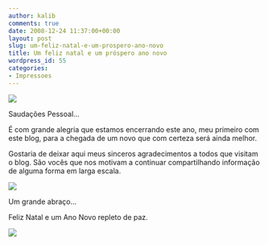 ```yaml
---
author: kalib
comments: true
date: 2008-12-24 11:37:00+00:00
layout: post
slug: um-feliz-natal-e-um-prospero-ano-novo
title: Um feliz natal e um próspero ano novo
wordpress_id: 55
categories:
- Impressoes
---
```


![](http://tux.crystalxp.net/png/xanderrun-tux-christmas-7936.png)




Saudações Pessoal...




É com grande alegria que estamos encerrando este ano, meu primeiro com este blog, para a chegada de um novo que com certeza será ainda melhor.




Gostaria de deixar aqui meus sinceros agradecimentos a todos que visitam o blog. São vocês que nos motivam a continuar compartilhando informação de alguma forma em larga escala.




![](http://3.bp.blogspot.com/_5kfJplBiYy0/SVIfrq4ILZI/AAAAAAAAAL0/gdEWmVOCATk/s320/stella_email_back.jpg)




Um grande abraço...




Feliz Natal e um Ano Novo repleto de paz.




[![](http://img376.imageshack.us/img376/8000/userbar635980sd7.gif)](http://img376.imageshack.us/img376/8000/userbar635980sd7.gif)



